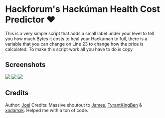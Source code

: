 # Hackforum's Hackúman Health Cost Predictor ❤
This is a very simple script that adds a small label under your level to tell you how much Bytes it costs to heal your Hackúman to full, there is a variable that you can
change on Line 23 to change how the price is calculated. To make this script work all you have to do is copy 

## Screenshots 
<img src="https://i.ibb.co/ZHhY9mj/Cost-Before.png"> <img src="https://i.ibb.co/NCpYbXS/Cost-After-Lvl-11.png">
<img src="https://i.ibb.co/DgXPmpL/Cost-After-Lvl-21.png">

## Credits 
Author: <a href="https://hackforums.net/member.php?action=profile&uid=3790579" target="_blank">Joel</a>
Credits: Massive shoutout to <a href="https://hackforums.net/member.php?action=profile&uid=2774521">James</a>, <a href="https://hackforums.net/member.php?action=profile&uid=2525478">TyrantKingBen</a> & <a href="https://hackforums.net/member.php?action=profile&uid=1306528">xadamxk</a>. Helped me with a ton of code.